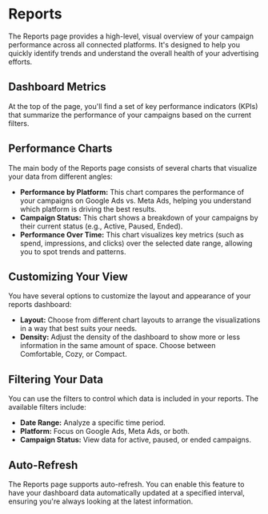 # Reports

The Reports page provides a high-level, visual overview of your campaign performance across all connected platforms. It's designed to help you quickly identify trends and understand the overall health of your advertising efforts.

## Dashboard Metrics

At the top of the page, you'll find a set of key performance indicators (KPIs) that summarize the performance of your campaigns based on the current filters.

## Performance Charts

The main body of the Reports page consists of several charts that visualize your data from different angles:

*   **Performance by Platform:** This chart compares the performance of your campaigns on Google Ads vs. Meta Ads, helping you understand which platform is driving the best results.
*   **Campaign Status:** This chart shows a breakdown of your campaigns by their current status (e.g., Active, Paused, Ended).
*   **Performance Over Time:** This chart visualizes key metrics (such as spend, impressions, and clicks) over the selected date range, allowing you to spot trends and patterns.

## Customizing Your View

You have several options to customize the layout and appearance of your reports dashboard:

*   **Layout:** Choose from different chart layouts to arrange the visualizations in a way that best suits your needs.
*   **Density:** Adjust the density of the dashboard to show more or less information in the same amount of space. Choose between Comfortable, Cozy, or Compact.

## Filtering Your Data

You can use the filters to control which data is included in your reports. The available filters include:

*   **Date Range:** Analyze a specific time period.
*   **Platform:** Focus on Google Ads, Meta Ads, or both.
*   **Campaign Status:** View data for active, paused, or ended campaigns.

## Auto-Refresh

The Reports page supports auto-refresh. You can enable this feature to have your dashboard data automatically updated at a specified interval, ensuring you're always looking at the latest information.
